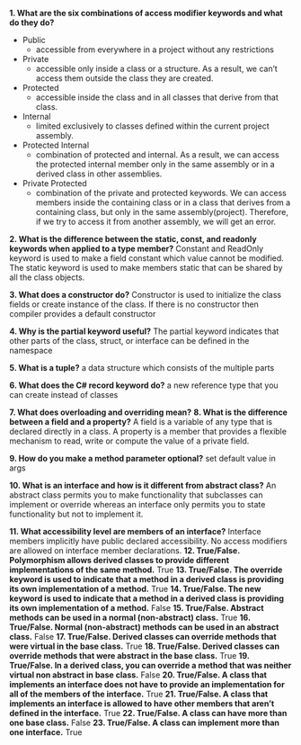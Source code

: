 **1. What are the six combinations of access modifier keywords and what do they do?**  
- Public
    - accessible from everywhere in a project without any restrictions
- Private
    - accessible only inside a class or a structure. As a result, we can’t access them outside the class they are created.
- Protected
    - accessible inside the class and in all classes that derive from that class.
- Internal
    - limited exclusively to classes defined within the current project assembly.
- Protected Internal
    - combination of protected and internal. As a result, we can access the protected internal member only in the same assembly or in a derived class in other assemblies.
- Private Protected  
    - combination of the private and protected keywords. We can access members inside the containing class or in a class that derives from a containing class, but only in the same assembly(project). Therefore, if we try to access it from another assembly, we will get an error.   

**2. What is the difference between the static, const, and readonly keywords when applied to a type member?**
Constant and ReadOnly keyword is used to make a field constant which value cannot be modified. The static keyword is used to make members static that can be shared by all the class objects. 

**3. What does a constructor do?**
Constructor is used to initialize the class fields or create instance of the class. If there is no constructor then compiler provides a default constructor

**4. Why is the partial keyword useful?**
The partial keyword indicates that other parts of the class, struct, or interface can be defined in the namespace

**5. What is a tuple?**
a data structure which consists of the multiple parts

**6. What does the C# record keyword do?** 
a new reference type that you can create instead of classes

**7. What does overloading and overriding mean?**
**8. What is the difference between a field and a property?**
A field is a variable of any type that is declared directly in a class. A property is a member that provides a flexible mechanism to read, write or compute the value of a private field.

**9. How do you make a method parameter optional?**
set default value in args

**10. What is an interface and how is it different from abstract class?**
An abstract class permits you to make functionality that subclasses can implement or override whereas an interface only permits you to state functionality but not to implement it.

**11. What accessibility level are members of an interface?**
Interface members implicitly have public declared accessibility. No access modifiers are allowed on interface member declarations.
**12. True/False. Polymorphism allows derived classes to provide different implementations of the same method.**
True
**13. True/False. The override keyword is used to indicate that a method in a derived class is providing its own implementation of a method.**
True
**14. True/False. The new keyword is used to indicate that a method in a derived class is providing its own implementation of a method.**
False
**15. True/False. Abstract methods can be used in a normal (non-abstract) class.**
True
**16. True/False. Normal (non-abstract) methods can be used in an abstract class.**
False
**17. True/False. Derived classes can override methods that were virtual in the base class.**
True
**18. True/False. Derived classes can override methods that were abstract in the base class.**
True
**19. True/False. In a derived class, you can override a method that was neither virtual non abstract in  base class.**
False
**20. True/False. A class that implements an interface does not have to provide an implementation for all of the members of the interface.**
True
**21. True/False. A class that implements an interface is allowed to have other members that aren’t defined in the interface.**
True
**22. True/False. A class can have more than one base class.**
False
**23. True/False. A class can implement more than one interface.**
True